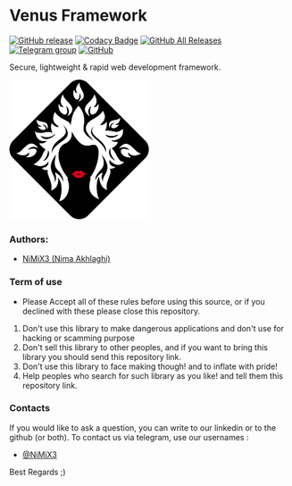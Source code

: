 # Venus Framework

[![GitHub release](https://img.shields.io/badge/release-1.0-blue.svg)](https://github.com/nimix3/Venus)
[![Codacy Badge](https://api.codacy.com/project/badge/Grade/bb9559be5dc14e7b8d06f7c120dc59f9)](https://www.codacy.com/app/nimix3/Venus?utm_source=github.com&amp;utm_medium=referral&amp;utm_content=nimix3/Venus&amp;utm_campaign=Badge_Grade)
[![GitHub All Releases](https://img.shields.io/github/downloads/atom/atom/total.svg)](https://github.com/nimix3/Venus)
[![Telegram group](https://img.shields.io/badge/TELEGRAM-GROUP-green.svg)](https://t.me/joinchat/BjokYUiYV6gK9FCUNiB7lw)
[![GitHub](https://img.shields.io/github/license/mashape/apistatus.svg)](https://github.com/nimix3/Venus)


Secure, lightweight &amp; rapid web development framework.

<img src="https://github.com/nimix3/Venus/blob/master/Venus/assets/images/venus.png" width="250" height="250">


### Authors:

- [NiMiX3 (Nima Akhlaghi)](https://github.com/nimix3)



### Term of use
- Please Accept all of these rules before using this source, or if you declined with these please close this repository.

1. Don't use this library to make dangerous applications and don't use for hacking or scamming purpose
2. Don't sell this library to other peoples, and if you want to bring this library you should send this repository link.
3. Don't use this library to face making though! and to inflate with pride!
4. Help peoples who search for such library as you like! and tell them this repository link.



### Contacts 

If you would like to ask a question, you can write to our linkedin or to the github (or both). To contact us via telegram, use our usernames :  
- [@NiMiX3](https://linkedin.com/in/nimix3)


Best Regards  ;)
